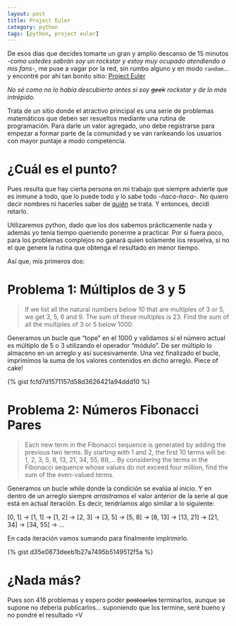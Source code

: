 ```yaml
---
layout: post
title: Project Euler
category: python
tags: [python, project euler]
---
```


De esos días que decides tomarte un gran y amplio descanso de 15 minutos *-como ustedes sabrán soy un rockstar y estoy muy ocupado atendiendo a mis fans-*, me puse a vagar por la red, sin rumbo alguno y en modo `random`... y encontré por ahí tan bonito sitio: [Project Euler](https://projecteuler.net/)

*No sé como no lo había descubierto antes si soy <del>geek</del> rockstar y de lo más intrépido.*

Trata de un sitio donde el atractivo principal es una serie de problemas matemáticos que deben ser resueltos mediante una rutina de programación. Para darle un valor agregado, uno debe registrarse para empezar a formar parte de la comunidad y se van rankeando los usuarios con mayor puntaje a modo competencia.

# ¿Cuál es el punto?
Pues resulta que hay cierta persona en mi trabajo que siempre advierte que es inmune a todo, que lo puede todo y lo sabe todo *-ñaca-ñaca-*. No quiero decir nombres ni hacerles saber de [quién](https://twitter.com/Memo_Pita) se trata. Y entonces, decidí retarlo.

Utilizaremos python, dado que los dos sabemos prácticamente nada y además yo tenía tiempo queriendo ponerme a practicar. Por si fuera poco, para los problemas complejos no ganará quien solamente los resuelva, si no el que genere la rutina que obtenga el resultado en menor tiempo.

Así que, mis primeros dos:

# Problema 1: Múltiplos de 3 y 5

> If we list all the natural numbers below 10 that are multiples of 3 or 5, we get 3, 5, 6 and 9. The sum of these multiples is 23. Find the sum of all the multiples of 3 or 5 below 1000.

Generamos un bucle que “tope” en el 1000 y validamos si el número actual es múltiplo de 5 o 3 utilizando el operador “módulo”. De ser múltiplo lo almaceno en un arreglo y así sucesivamente. Una vez finalizado el bucle, imprimimos la suma de los valores contenidos en dicho arreglo. Piece of cake!

{% gist fcfd7d1571157d58d3626421a94ddd10 %}

# Problema 2: Números Fibonacci Pares

> Each new term in the Fibonacci sequence is generated by adding the previous two terms. By starting with 1 and 2, the first 10 terms will be: 1, 2, 3, 5, 8, 13, 21, 34, 55, 89,... By considering the terms in the Fibonacci sequence whose values do not exceed four million, find the sum of the even-valued terms.

Generamos un bucle while donde la condición se evalúa al inicio. Y en dentro de un arreglo siempre *arrastramos* el valor anterior de la serie al que está en actual iteración. Es decir, tendríamos algo similar a lo siguiente:

[0, 1] -> [1, 1] -> [1, 2] -> [2, 3] -> [3, 5] -> [5, 8] -> [8, 13] -> [13, 21] -> [21, 34] -> [34, 55] -> ...

En cada iteración vamos sumando para finalmente implrimirlo.

{% gist d35e0873deeb1b27a7495b5149512f5a %}

# ¿Nada más?
Pues son 416 problemas y espero poder <del>postearlos</del> terminarlos, aunque se supone no debería publicarlos... suponiendo que los termine, seré bueno y no pondré el resultado =V
